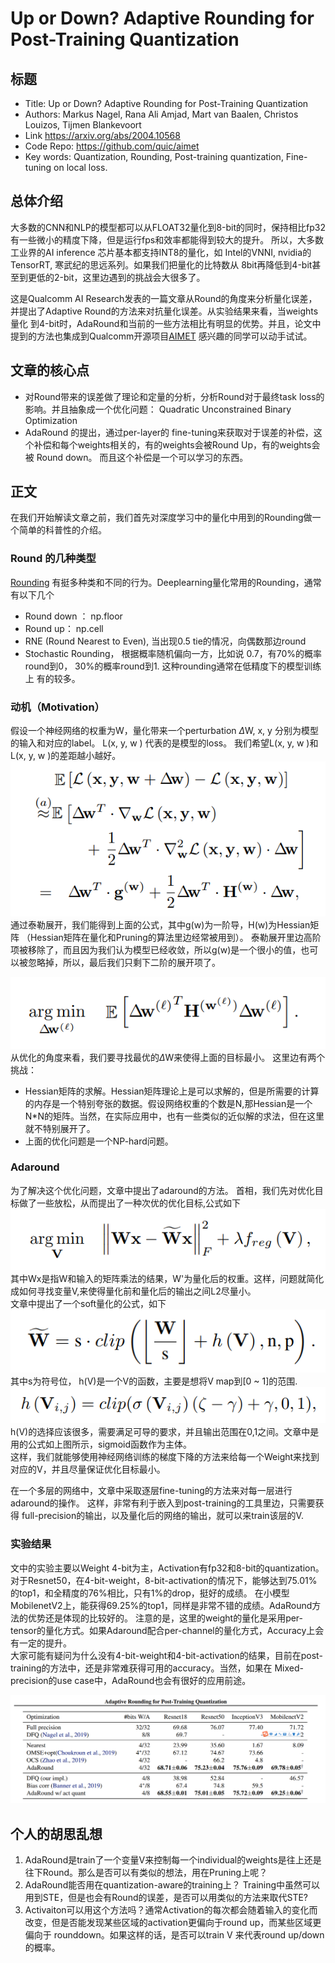 # Up or Down? Adaptive Rounding for Post-Training Quantization

## 标题 
* Title: Up or Down? Adaptive Rounding for Post-Training Quantization
* Authors: Markus Nagel, Rana Ali Amjad, Mart van Baalen, Christos Louizos, Tijmen Blankevoort
* Link https://arxiv.org/abs/2004.10568 
* Code Repo: https://github.com/quic/aimet 
* Key words: Quantization, Rounding, Post-training quantization, Fine-tuning on local loss.

## 总体介绍

大多数的CNN和NLP的模型都可以从FLOAT32量化到8-bit的同时，保持相比fp32有一些微小的精度下降，但是运行fps和效率都能得到较大的提升。
所以，大多数工业界的AI inference 芯片基本都支持INT8的量化，如 Intel的VNNI, nvidia的TensorRT, 寒武纪的思远系列。如果我们把量化的比特数从
8bit再降低到4-bit甚至到更低的2-bit，这里边遇到的挑战会大很多了。

这是Qualcomm AI Research发表的一篇文章从Round的角度来分析量化误差，并提出了Adaptive Round的方法来对抗量化误差。从实验结果来看，当weights 量化
到4-bit时，AdaRound和当前的一些方法相比有明显的优势。并且，论文中提到的方法也集成到Qualcomm开源项目[AIMET](https://github.com/quic/aimet) 感兴趣的同学可以动手试试。

## 文章的核心点
- 对Round带来的误差做了理论和定量的分析，分析Round对于最终task loss的影响。并且抽象成一个优化问题：
   Quadratic Unconstrained Binary Optimization
- AdaRound 的提出，通过per-layer的 fine-tuning来获取对于误差的补偿，这个补偿和每个weights相关的，有的weights会被Round Up，有的weights会被
  Round down。 而且这个补偿是一个可以学习的东西。


## 正文

在我们开始解读文章之前，我们首先对深度学习中的量化中用到的Rounding做一个简单的科普性的介绍。

### Round 的几种类型
[Rounding](https://en.wikipedia.org/wiki/Rounding) 有挺多种类和不同的行为。Deeplearning量化常用的Rounding，通常有以下几个
- Round down ： np.floor
- Round up： np.cell
- RNE (Round Nearest to Even), 当出现0.5 tie的情况，向偶数那边round 
- Stochastic Rounding， 根据概率随机偏向一方，比如说 0.7，有70%的概率round到0， 30%的概率round到1. 这种rounding通常在低精度下的模型训练上
有的较多。

### 动机（Motivation）
假设一个神经网络的权重为W，量化带来一个perturbation ${\Delta}$W, x, y 分别为模型的输入和对应的label。 L(x, y, w ) 代表的是模型的loss。
我们希望L(x, y, w )和 L(x, y, w )的差距越小越好。 
![Loss from weight quantization](./assets/Loss_to_weight_perturbation.PNG)
通过泰勒展开，我们能得到上面的公式，其中g(w)为一阶导，H(w)为Hessian矩阵 （Hessian矩阵在量化和Pruning的算法里边经常被用到）。
泰勒展开里边高阶项被移除了，而且因为我们认为模型已经收敛，所以g(w)是一个很小的值，也可以被忽略掉，所以，最后我们只剩下二阶的展开项了。

![Optimization Target](./assets/OptimizationTarget.PNG)
从优化的角度来看，我们要寻找最优的${\Delta}$W来使得上面的目标最小。 这里边有两个挑战：
* Hessian矩阵的求解。Hessian矩阵理论上是可以求解的，但是所需要的计算的内存是一个特别夸张的数据。假设网络权重的个数是N,那Hessian是一个
N*N的矩阵。当然，在实际应用中，也有一些类似的近似解的求法，但在这里就不特别展开了。
* 上面的优化问题是一个NP-hard问题。

### Adaround
为了解决这个优化问题，文章中提出了adaround的方法。 首相，我们先对优化目标做了一些放松，从而提出了一种次优的优化目标,公式如下
![](./assets/to_solve.PNG)
其中Wx是指W和输入的矩阵乘法的结果，W'为量化后的权重。这样，问题就简化成如何寻找变量V,来使得量化前和量化后的输出之间L2尽量小。  
文章中提出了一个soft量化的公式，如下
![](./assets/soft_quantization.PNG)
其中s为符号位， h(V)是一个V的函数，主要是想将V map到[0 ~ 1]的范围. 
![](./assets/hv.PNG)
h(V)的选择应该很多，需要满足可导的要求，并且输出范围在0,1之间。文章中是用的公式如上图所示，sigmoid函数作为主体。  
这样，我们就能够使用神经网络训练的梯度下降的方法来给每一个Weight来找到对应的V，并且尽量保证优化目标最小。

在一个多层的网络中，文章中采取逐层fine-tuning的方法来对每一层进行adaround的操作。 这样，非常有利于嵌入到post-training的工具里边，只需要获得
full-precision的输出，以及量化后的网络的输出，就可以来train该层的V. 


### 实验结果
文中的实验主要以Weight 4-bit为主，Activation有fp32和8-bit的quantization。
对于Resnet50，在4-bit-weight，8-bit-activation的情况下，能够达到75.01%的top1，和全精度的76%相比，只有1%的drop，挺好的成绩。
在小模型MobilenetV2上，能获得69.25%的top1，同样是非常不错的成绩。AdaRound方法的优势还是体现的比较好的。
注意的是，这里的weight的量化是采用per-tensor的量化方式。如果Adaround配合per-channel的量化方式，Accuracy上会有一定的提升。  
大家可能有疑问为什么没有4-bit-weight和4-bit-activation的结果，目前在post-training的方法中，还是非常难获得可用的accuracy。当然，如果在
Mixed-precision的use case中，AdaRound也会有很好的应用前途。

![](./assets/Results.PNG)

## 个人的胡思乱想
1. AdaRound是train了一个变量V来控制每一个individual的weights是往上还是往下Round。那么是否可以有类似的想法，用在Pruning上呢？
2. AdaRound能否用在quantization-aware的training上？ Training中虽然可以用到STE，但是也会有Round的误差，是否可以用类似的方法来取代STE?
3. Activaiton可以用这个方法吗？通常Activation的每次都会随着输入的变化而改变，但是否能发现某些区域的activation更偏向于round up，而某些区域更偏向于
rounddown。如果这样的话，是否可以train V 来代表round up/down 的概率。




